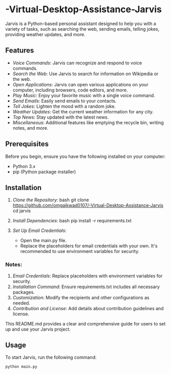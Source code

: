 # -Virtual-Desktop-Assistance-Jarvis

Jarvis is a Python-based personal assistant designed to help you with a variety of tasks, such as searching the web, sending emails, telling jokes, providing weather updates, and more. 

## Features

- *Voice Commands*: Jarvis can recognize and respond to voice commands.
- *Search the Web*: Use Jarvis to search for information on Wikipedia or the web.
- *Open Applications*: Jarvis can open various applications on your computer, including browsers, code editors, and more.
- *Play Music*: Enjoy your favorite music with a single voice command.
- *Send Emails*: Easily send emails to your contacts.
- *Tell Jokes*: Lighten the mood with a random joke.
- *Weather Updates*: Get the current weather information for any city.
- *Top News*: Stay updated with the latest news.
- *Miscellaneous*: Additional features like emptying the recycle bin, writing notes, and more.

## Prerequisites

Before you begin, ensure you have the following installed on your computer:

- Python 3.x
- pip (Python package installer)

## Installation

1. *Clone the Repository*:
    bash
    git clone https://github.com/omgaikwad0107/-Virtual-Desktop-Assistance-Jarvis
    cd jarvis
    

2. *Install Dependencies*:
    bash
    pip install -r requirements.txt
    

3. *Set Up Email Credentials*:
    - Open the main.py file.
    - Replace the placeholders for email credentials with your own. It's recommended to use environment variables for security.
  
 ### Notes:
1. *Email Credentials*: Replace placeholders with environment variables for security.
2. *Installation Command*: Ensure requirements.txt includes all necessary packages.
3. *Customization*: Modify the recipients and other configurations as needed.
4. *Contribution and License*: Add details about contribution guidelines and license.

This README.md provides a clear and comprehensive guide for users to set up and use your Jarvis project.

## Usage

To start Jarvis, run the following command:

```bash
python main.py
